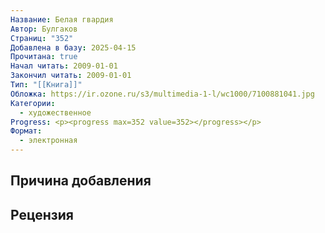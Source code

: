 ```yaml
---
Название: Белая гвардия
Автор: Булгаков
Страниц: "352"
Добавлена в базу: 2025-04-15
Прочитана: true
Начал читать: 2009-01-01
Закончил читать: 2009-01-01
Тип: "[[Книга]]"
Обложка: https://ir.ozone.ru/s3/multimedia-1-l/wc1000/7100881041.jpg
Категории:
  - художественное
Progress: <p><progress max=352 value=352></progress></p>
Формат:
  - электронная
---
```

## Причина добавления


## Рецензия
